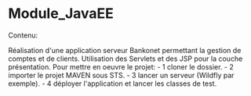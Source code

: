 # Module_JavaEE

Contenu:

Réalisation d'une application serveur Bankonet permettant la gestion de comptes et de clients. 
Utilisation des Servlets et des JSP pour la couche présentation.
Pour mettre en oeuvre le projet:  - 1 cloner le dossier.
                                  - 2 importer le projet MAVEN sous STS. 
                                  - 3 lancer un serveur (Wildfly par exemple).
                                  - 4 déployer l'application et lancer les classes de test.
